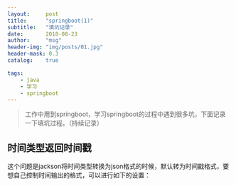 ```yaml
---
layout:     post
title:      "springboot(1)"
subtitle:   "填坑记录"
date:       2018-08-23
author:     "msg"
header-img: "img/posts/01.jpg"
header-mask: 0.3
catalog:    true

tags:
    - java
    - 学习
    - springboot
---
```


> 工作中用到springboot，学习springboot的过程中遇到很多坑，下面记录一下填坑过程。（持续记录）

## 时间类型返回时间戳

这个问题是jackson将时间类型转换为json格式的时候，默认转为时间戳格式，要想自己控制时间输出的格式，可以进行如下的设置：

